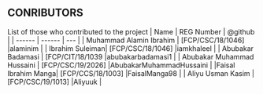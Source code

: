 ## CONRIBUTORS
 List of those who contributed to the project
| Name | REG Number | @github |
| ------ | ------ | --- |
| Muhammad Alamin Ibrahim | [FCP/CSC/18/1046] |alaminim  |
| Ibrahim Suleiman| [FCP/CSC/18/1046] |iamkhaleel  |
| Abubakar Badamasi | [FCP/CIT/18/1039 |abubakarbadamasi1  |
| Abubakar Muhammad Hussaini | [FCP/CSC/19/2026] |AbubakarMuhammadHussaini  |
|Faisal Ibrahim Manga| [FCP/CCS/18/1003] |FaisalManga98  |
| Aliyu Usman Kasim | [FCP/CSC/19/1013] |Aliyuuk |
